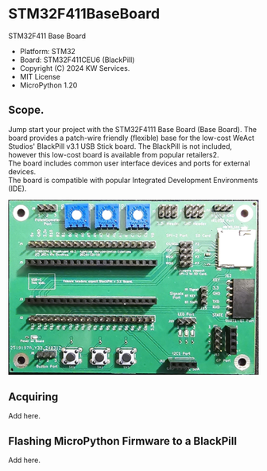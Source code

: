 # STM32F411BaseBoard
 STM32F411 Base Board

* Platform: STM32
* Board: STM32F411CEU6 (BlackPill)
* Copyright (C) 2024 KW Services.
* MIT License
* MicroPython 1.20

## Scope.

Jump start your project with the STM32F4111 Base Board (Base Board).  The board provides a patch-wire friendly (flexible) base for the low-cost 
WeAct Studios' BlackPill v3.1 USB Stick board. The BlackPill is not included, however this low-cost board is available from popular retailers2.  
The board includes common user interface devices and ports for external devices.  
The board is compatible with popular Integrated Development Environments (IDE).

![](Board_image.jpg)

## Acquiring

Add here.

## Flashing MicroPython Firmware to a BlackPill

Add here.
